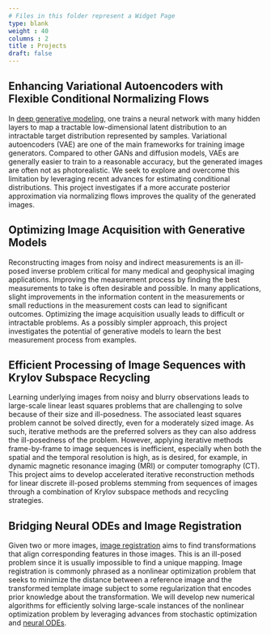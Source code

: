 ```yaml
---
# Files in this folder represent a Widget Page
type: blank
weight : 40
columns : 2
title : Projects
draft: false
---
```


## Enhancing Variational Autoencoders with Flexible Conditional Normalizing Flows


In [deep generative modeling](https://www.math.emory.edu/~lruthot/workshops/dgm/), one trains a neural network with many hidden layers to map a tractable low-dimensional latent distribution to an intractable target distribution represented by samples. Variational autoencoders (VAE) are one of the main frameworks for training image generators. Compared to other  GANs and diffusion models, VAEs are generally easier to train to a reasonable accuracy, but the generated images are often not as photorealistic.  We seek to explore and overcome this limitation by leveraging recent advances for estimating conditional distributions. This project investigates if a more accurate posterior approximation via normalizing flows improves the quality of the generated images. 


## Optimizing Image Acquisition with Generative Models 

Reconstructing images from noisy and indirect measurements is an ill-posed inverse problem critical for many medical and geophysical imaging applications. Improving the measurement process by finding the best measurements to take is often desirable and possible. In many applications, slight improvements in the information content in the measurements or small reductions in the measurement costs can lead to significant outcomes. Optimizing the image acquisition usually leads to difficult or intractable problems. As a possibly simpler approach, this project investigates the potential of generative models to learn the best measurement process from examples.


## Efficient Processing of Image Sequences with Krylov Subspace Recycling
 
Learning underlying images from noisy and blurry observations leads to large-scale linear least squares problems that are challenging to solve because of their size and ill-posedness. The associated least squares problem cannot be solved directly, even for a moderately sized image. As such, iterative methods are the preferred solvers as they can also address the ill-posedness of the problem. However, applying iterative methods frame-by-frame to image sequences is inefficient, especially when both the spatial and the temporal resolution is high, as is desired, for example, in dynamic magnetic resonance imaging (MRI) or computer tomography (CT). This project aims to develop accelerated iterative reconstruction methods for linear discrete ill-posed problems stemming from sequences of images through a combination of Krylov subspace methods and recycling strategies.

## Bridging Neural ODEs and Image Registration

Given two or more images, [image registration](https://epubs.siam.org/doi/pdf/10.1137/1.9780898718843.fm) aims to find transformations that align corresponding features in those images. This is an ill-posed problem since it is usually impossible to find a unique mapping.  Image registration is commonly phrased as a nonlinear optimization problem that seeks to minimize the distance between a reference image and the transformed template image subject to some regularization that encodes prior knowledge about the transformation. We will develop new numerical algorithms for efficiently solving large-scale instances of the nonlinear optimization problem by leveraging advances from 
 stochastic optimization and [neural ODEs](https://arxiv.org/abs/1806.07366). 
 